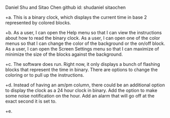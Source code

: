Daniel Shu and Sitao Chen
github id:
shudaniel
sitaochen

+a. This is a binary clock, which displays the current time in base 2 represented by colored blocks.

+b. As a user, I can open the Help menu so that I can view the instructions about how to read the binary clock. As a user, I can open one of the color menus so that I can change the color of the background or the on/off block. As a user, I can open the Screen Settings menu so that I can maximize of minimize the size of the blocks against the background.

+c. The software does run. Right now, it only displays a bunch of flashing blocks that represent the time in binary. There are options to change the coloring or to pull up the instructions.

+d. Instead of having an am/pm column, there could be an additional option to display the clock as a 24 hour clock in binary. Add the option to make some noise notification on the hour. Add an alarm that will go off at the exact second it is set to.

+e.  